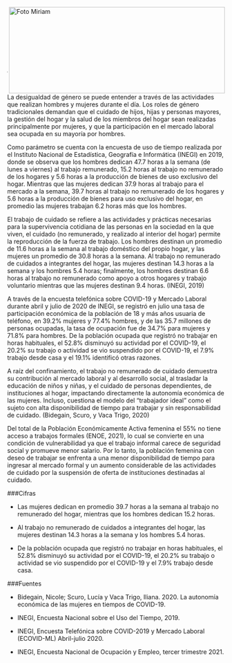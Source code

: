
<p>
   <a title="ir a Otras Publicaciones" href="http://www.trcimplan.gob.mx/autores/miriam-janeth-gonzalez-quintana.html"><img class="img-responsive contenido-imagen" src="../imagenes/128/lic-miriam-janeth-gonzalez-quintana-top2.png" align="right" alt="Foto Miriam" width="500" height="200"></a>

</p>

</br></br></br></br></br></br></br></br>

---

La desigualdad de género se puede entender a través de las actividades que realizan hombres y mujeres durante el día. Los roles de género tradicionales demandan que el cuidado de hijos, hijas y personas mayores, la gestión del hogar y la salud de los miembros del hogar sean realizadas principalmente por mujeres, y que la participación en el mercado laboral sea ocupada en su mayoría por hombres. 

Como parámetro se cuenta con la encuesta de uso de tiempo realizada por el Instituto Nacional de Estadística, Geografía e Informática (INEGI) en 2019, donde se observa que los hombres dedican 47.7 horas a la semana (de lunes a viernes) al trabajo remunerado, 15.2 horas al trabajo no remunerado de los hogares y 5.6 horas a la producción de bienes de uso exclusivo del hogar. Mientras que las mujeres dedican 37.9 horas al trabajo para el mercado a la semana, 39.7 horas al trabajo no remunerado de los hogares y 5.6 horas a la producción de bienes para uso exclusivo del hogar, en promedio las mujeres trabajan 6.2 horas más que los hombres.

El trabajo de cuidado se refiere a las actividades y prácticas necesarias para la supervivencia cotidiana de las personas en la sociedad en la que viven, el cuidado (no remunerado, y realizado al interior del hogar) permite la reproducción de la fuerza de trabajo. Los hombres destinan un promedio de 11.6 horas a la semana al trabajo doméstico del propio hogar, y las mujeres un promedio de 30.8 horas a la semana. Al trabajo no remunerado de cuidados a integrantes del hogar, las mujeres destinan 14.3 horas a la semana y los hombres 5.4 horas; finalmente, los hombres destinan 6.6 horas al trabajo no remunerado como apoyo a otros hogares y trabajo voluntario mientras que las mujeres destinan 9.4 horas. (INEGI, 2019)

A través de la encuesta telefónica sobre COVID-19 y Mercado Laboral durante abril y julio de 2020 de INEGI, se registró en julio una tasa de participación económica de la población de 18 y más años usuaria de teléfono, en 39.2% mujeres y 77.4% hombres, y de las 35.7 millones de personas ocupadas, la tasa de ocupación fue de 34.7% para mujeres y 71.8% para hombres. De la población ocupada que registró no trabajar en horas habituales, el 52.8% disminuyó su actividad por el COVID-19, el 20.2% su trabajo o actividad se vio suspendido por el COVID-19, el 7.9% trabajo desde casa y el 19.1% identificó otras razones. 

A raíz del confinamiento, el trabajo no remunerado de cuidado demuestra su contribución al mercado laboral y al desarrollo social, al trasladar la educación de niños y niñas, y el cuidado de personas dependientes, de instituciones al hogar, impactando directamente la autonomía económica de las mujeres. Incluso, cuestiona el modelo del “trabajador ideal” como el sujeto con alta disponibilidad de tiempo para trabajar y sin responsabilidad de cuidado. (Bidegain, Scuro, y Vaca Trigo, 2020)

Del total de la Población Económicamente Activa femenina el 55% no tiene acceso a trabajos formales (ENOE, 2021), lo cual se convierte en una condición de vulnerabilidad ya que el trabajo informal carece de seguridad social y promueve menor salario. Por lo tanto, la población femenina con deseo de trabajar se enfrenta a una menor disponibilidad de tiempo para ingresar al mercado formal y un aumento considerable de las actividades de cuidado por la suspensión de oferta de instituciones destinadas al cuidado.

###Cifras

- Las mujeres dedican en promedio 39.7 horas a la semana al trabajo no remunerado del hogar, mientras que los hombres dedican 15.2 horas.

- Al trabajo no remunerado de cuidados a integrantes del hogar, las mujeres destinan 14.3 horas a la semana y los hombres 5.4 horas.

- De la población ocupada que registró no trabajar en horas habituales, el 52.8% disminuyó su actividad por el COVID-19, el 20.2% su trabajo o actividad se vio suspendido por el COVID-19 y el 7.9% trabajo desde casa.

###Fuentes

- Bidegain, Nicole; Scuro, Lucía y Vaca Trigo, Iliana. 2020. La autonomía económica de las mujeres en tiempos de COVID-19.

- INEGI, Encuesta Nacional sobre el Uso del Tiempo, 2019.

- INEGI, Encuesta Telefónica sobre COVID-2019 y Mercado Laboral (ECOVID-ML) Abril-julio 2020.

- INEGI, Encuesta Nacional de Ocupación y Empleo, tercer trimestre 2021.
